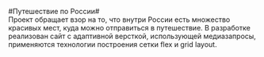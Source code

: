 #Путешествие по России#  
Проект обращает взор на то, что внутри России есть множество красивых мест, куда можно отправиться в путешествие.
В разработке реализован сайт с адаптивной версткой, использующей медиазапросы, применяются технологии построения сетки flex и grid layout.